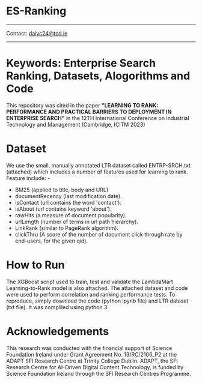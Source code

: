 # ES-Ranking

-----------------------------------------------------------------------------------

Contact:  dalyc24@tcd.ie

-----------------------------------------------------------------------------------

# Keywords: Enterprise Search Ranking, Datasets, Alogorithms and Code

This repository was cited in the paper **"LEARNING TO RANK: PERFORMANCE AND PRACTICAL BARRIERS TO DEPLOYMENT IN ENTERPRISE SEARCH"** in the 12TH International Conference on Industrial Technology and Management (Cambridge, ICITM 2023)

# Dataset
We use the small, manually annotated LTR dataset called ENTRP-SRCH.txt (attached) which includes a number of features used for learning to rank. Feature include: -
+ BM25 (applied to title, body and URL)
+ documentRecency (last modification date). 
+ isContact (url contains the word 'contact'). 
+ isAbout (url contains keyword 'about').
+ rawHits (a measure of document popularity). 
+ urlLength (number of terms in url path hierarchy).
+ LinkRank (similar to PageRank algorithm). 
+ clickThru (A score of the number of document click through rate by end-users, for the given qid).



# How to Run
The XGBoost script used to train, test and validate the LambdaMart Learning-to-Rank model is also attached.  The attached dataset and code were used to perform correlation and ranking performance tests.  To reproduce, simply download the code (python ipynb file) and LTR dataset (txt file).  It was compliled using python 3.


# Acknowledgements
This research was conducted with the financial support of Science Foundation Ireland under Grant Agreement No. 13/RC/2106_P2 at the ADAPT SFI Research Centre at Trinity College Dublin.  ADAPT, the SFI Research Centre for AI-Driven Digital Content Technology, is funded by Science Foundation Ireland through the SFI Research Centres Programme.
